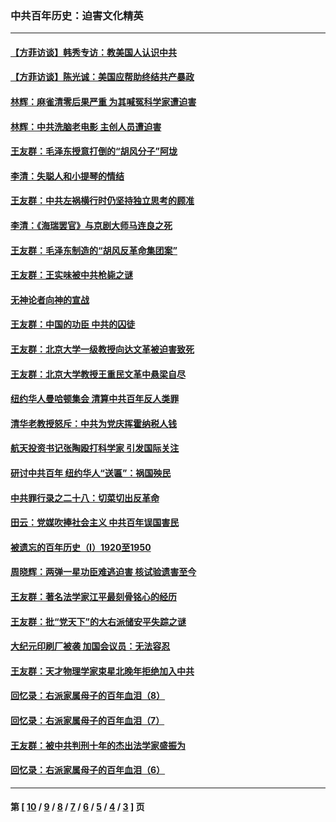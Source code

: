 ### 中共百年历史：迫害文化精英
---
#### [【方菲访谈】韩秀专访：教美国人认识中共](../../pages/nf1176111/n13821310.md?09210430) 
#### [【方菲访谈】陈光诚：美国应帮助终结共产暴政](../../pages/nf1176111/n13759521.md?09210430) 
#### [林辉：麻雀清零后果严重 为其喊冤科学家遭迫害](../../pages/nf1176111/n13746900.md?09210430) 
#### [林辉：中共洗脑老电影 主创人员遭迫害](../../pages/nf1176111/n13699437.md?09210430) 
#### [王友群：毛泽东授意打倒的“胡风分子”阿垅](../../pages/nf1176111/n13592541.md?09210430) 
#### [李清：失聪人和小提琴的情结](../../pages/nf1176111/n13459280.md?09210430) 
#### [王友群：中共左祸横行时仍坚持独立思考的顾准](../../pages/nf1176111/n13444722.md?09210430) 
#### [李清：《海瑞罢官》与京剧大师马连良之死](../../pages/nf1176111/n13412316.md?09210430) 
#### [王友群：毛泽东制造的“胡风反革命集团案”](../../pages/nf1176111/n13324909.md?09210430) 
#### [王友群：王实味被中共枪毙之谜](../../pages/nf1176111/n13307502.md?09210430) 
#### [无神论者向神的宣战](../../pages/nf1176111/n13281535.md?09210430) 
#### [王友群：中国的功臣 中共的囚徒](../../pages/nf1176111/n13291790.md?09210430) 
#### [王友群：北京大学一级教授向达文革被迫害致死](../../pages/nf1176111/n13150966.md?09210430) 
#### [王友群：北京大学教授王重民文革中悬梁自尽](../../pages/nf1176111/n13084645.md?09210430) 
#### [纽约华人曼哈顿集会 清算中共百年反人类罪](../../pages/nf1176111/n13084157.md?09210430) 
#### [清华老教授怒斥：中共为党庆挥霍纳税人钱](../../pages/nf1176111/n13071430.md?09210430) 
#### [航天投资书记张陶殴打科学家 引发国际关注](../../pages/nf1176111/n13069132.md?09210430) 
#### [研讨中共百年 纽约华人“送匾”：祸国殃民](../../pages/nf1176111/n13057367.md?09210430) 
#### [中共罪行录之二十八：切菜切出反革命](../../pages/nf1176111/n13030600.md?09210430) 
#### [田云：党媒吹捧社会主义 中共百年误国害民](../../pages/nf1176111/n13006682.md?09210430) 
#### [被遗忘的百年历史（I）1920至1950](../../pages/nf1176111/n12986411.md?09210430) 
#### [周晓辉：两弹一星功臣难逃迫害 核试验遗害至今](../../pages/nf1176111/n12974997.md?09210430) 
#### [王友群：著名法学家江平最刻骨铭心的经历](../../pages/nf1176111/n12970787.md?09210430) 
#### [王友群：批“党天下”的大右派储安平失踪之谜](../../pages/nf1176111/n12954229.md?09210430) 
#### [大纪元印刷厂被袭 加国会议员：无法容忍](../../pages/nf1176111/n12883028.md?09210430) 
#### [王友群：天才物理学家束星北晚年拒绝加入中共](../../pages/nf1176111/n12792913.md?09210430) 
#### [回忆录：右派家属母子的百年血泪（8）](../../pages/nf1176111/n12706196.md?09210430) 
#### [回忆录：右派家属母子的百年血泪（7）](../../pages/nf1176111/n12706191.md?09210430) 
#### [王友群：被中共判刑十年的杰出法学家盛振为](../../pages/nf1176111/n12706141.md?09210430) 
#### [回忆录：右派家属母子的百年血泪（6）](../../pages/nf1176111/n12698863.md?09210430) 

---
#### 第 [ [10](./10.md?09210430) / [9](./9.md?09210430) / [8](./8.md?09210430) / [7](./7.md?09210430) / [6](./6.md?09210430) / [5](./5.md?09210430) / [4](./4.md?09210430) / [3](./3.md?09210430) ] 页
